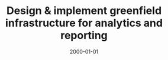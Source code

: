 ---
layout: default
modal-id: 6
date: 2000-01-01
img: cloud_sketch.jpeg
alt: alt-text
title: Design & implement greenfield infrastructure for analytics and reporting
project-date: 2022
client: (Leading cloud-native DBaaS / Series-A startup) | Toptal
role: Founding Data Engineer
description: As a startup in the database-as-a-service space, my client was keen to find answers to key business questions ranging from customer journey (funnel/retention) to usage and cost profitability. There was no analytics infrastructure in place, so I started as a team-of-one from a greenfield Snowflake account and a tentative decision to use Airbyte open-source for the ELT layer. Reporting to the product manager, I was involved with understanding the business domain, creating and refining the data models, engineering the data integration pipelines and creating a reasonable governance to ensure reliability and data quality.
achievements: <> I increased resiliency of data pipelines using data profiling/data monitoring, which helped achieve KPI of 8-hour resolution for critical issues.<br><br><> I defined the business domains and created a hierarchical structure in which the entities were modeled at increasing levels of granularity using DBT - as base, intermediate and mart layers. The structure was generally stable throughout the subsequent steps of my engagement, proving a well-thought design.
---